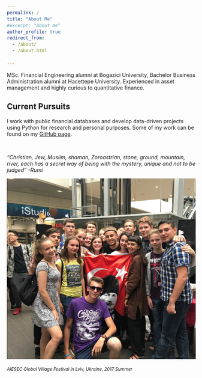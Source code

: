 ```yaml
---
permalink: /
title: "About Me"
#excerpt: "About me"
author_profile: true
redirect_from: 
  - /about/
  - /about.html

---
```



MSc. Financial Engineering alumni at Bogazici University, Bachelor Business Administration alumni at Hacettepe University. Experienced in asset management and highly curious to quantitative finance.


Current Pursuits
------

I work with public financial databases and develop data-driven projects using Python for research and personal purposes. Some of my work can be found on my [GitHub page](https://github.com/alihanucar).





<br>

*“Christian, Jew, Muslim, shaman, Zoroastrian, stone, ground, mountain, river, each has a secret way of being with the mystery, unique and not to be judged” -Rumi*

![](/images/editing-talk.png)

<small>*AIESEC Global Village Festival in Lviv, Ukraine, 2017 Summer*<small>




